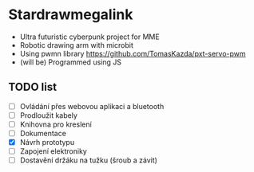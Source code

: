 # Stardrawmegalink
- Ultra futuristic cyberpunk project for MME
- Robotic drawing arm with microbit 
- Using pwmn library https://github.com/TomasKazda/pxt-servo-pwm
- (will be) Programmed using JS

## TODO list
- [ ] Ovládání přes webovou aplikaci a bluetooth
- [ ] Prodloužit kabely
- [ ] Knihovna pro kreslení
- [ ] Dokumentace
- [x] Návrh prototypu
- [ ] Zapojení elektroniky
- [ ] Dostavění držáku na tužku (šroub a závit)
